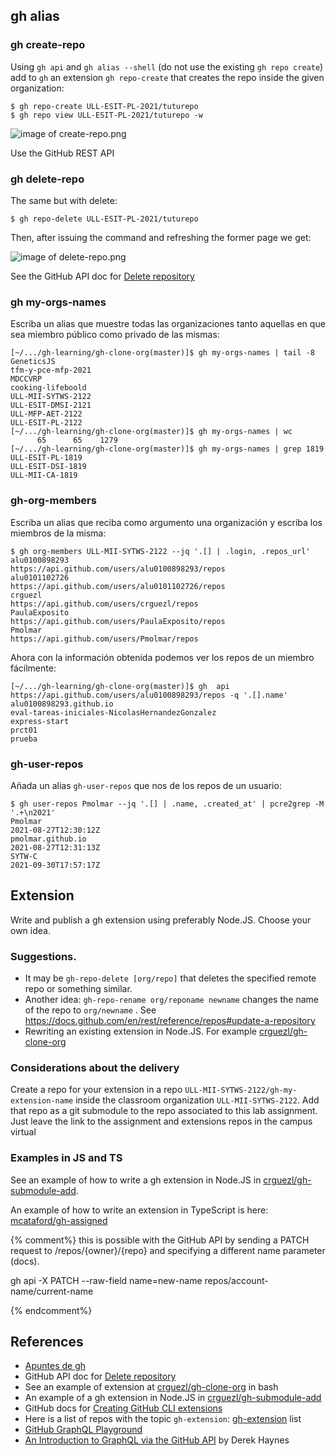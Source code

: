 ## gh alias 

### gh create-repo

Using `gh api` and `gh alias --shell` (do not use the existing `gh repo create`) add to `gh` 
an extension `gh repo-create` that creates the repo inside the given organization:

```
$ gh repo-create ULL-ESIT-PL-2021/tuturepo
$ gh repo view ULL-ESIT-PL-2021/tuturepo -w
```

![image of create-repo.png]({{site.baseurl}}/assets/images/create-repo.png)

Use the GitHub REST API

### gh delete-repo

The same but with delete:

```
$ gh repo-delete ULL-ESIT-PL-2021/tuturepo
```

Then, after issuing the command and refreshing the former page we get:

![image of delete-repo.png]({{site.baseurl}}/assets/images/delete-repo.png)

See the GitHub API doc for [Delete repository](https://docs.github.com/es/rest/reference/repos#delete-a-repository)

### gh my-orgs-names 

Escriba un alias que muestre todas las organizaciones tanto aquellas en que sea miembro público como privado de las mismas:

```
[~/.../gh-learning/gh-clone-org(master)]$ gh my-orgs-names | tail -8
GeneticsJS
tfm-y-pce-mfp-2021
MDCCVRP
cooking-lifeboold
ULL-MII-SYTWS-2122
ULL-ESIT-DMSI-2121
ULL-MFP-AET-2122
ULL-ESIT-PL-2122
[~/.../gh-learning/gh-clone-org(master)]$ gh my-orgs-names | wc
      65      65    1279
[~/.../gh-learning/gh-clone-org(master)]$ gh my-orgs-names | grep 1819
ULL-ESIT-PL-1819
ULL-ESIT-DSI-1819
ULL-MII-CA-1819
```

### gh-org-members

Escriba un alias que reciba como argumento una organización y escriba los miembros de la misma:

```
$ gh org-members ULL-MII-SYTWS-2122 --jq '.[] | .login, .repos_url'
alu0100898293
https://api.github.com/users/alu0100898293/repos
alu0101102726
https://api.github.com/users/alu0101102726/repos
crguezl
https://api.github.com/users/crguezl/repos
PaulaExposito
https://api.github.com/users/PaulaExposito/repos
Pmolmar
https://api.github.com/users/Pmolmar/repos
```

Ahora con la información obtenida podemos ver los repos de un miembro fácilmente:

```
[~/.../gh-learning/gh-clone-org(master)]$ gh  api https://api.github.com/users/alu0100898293/repos -q '.[].name'
alu0100898293.github.io
eval-tareas-iniciales-NicolasHernandezGonzalez
express-start
prct01
prueba
```

### gh-user-repos

Añada un alias `gh-user-repos` que nos de los repos de un usuario:

```
$ gh user-repos Pmolmar --jq '.[] | .name, .created_at' | pcre2grep -M '.+\n2021'
Pmolmar
2021-08-27T12:30:12Z
pmolmar.github.io
2021-08-27T12:31:13Z
SYTW-C
2021-09-30T17:57:17Z
```

## Extension

Write and publish a gh extension using preferably Node.JS. Choose your own idea.

### Suggestions. 

* It may be `gh-repo-delete [org/repo]` that deletes the specified remote repo or something similar. 
* Another idea: `gh-repo-rename org/reponame newname` changes the name of the repo to `org/newname` . See <https://docs.github.com/en/rest/reference/repos#update-a-repository>
* Rewriting an existing extension in Node.JS. For example [crguezl/gh-clone-org](https://github.com/crguezl/gh-clone-org)

### Considerations about the  delivery 

Create a repo for your extension in a repo `ULL-MII-SYTWS-2122/gh-my-extension-name`  inside the classroom organization `ULL-MII-SYTWS-2122`. Add that repo as a git submodule to the repo associated to this lab assignment. Just leave the link to the assignment and extensions repos in the campus virtual 

### Examples in JS and TS

See an example of how to write a gh extension in Node.JS in 
[crguezl/gh-submodule-add](https://github.com/crguezl/gh-submodule-add).

An example of how to write an extension in TypeScript is here:
[mcataford/gh-assigned](https://github.com/mcataford/gh-assigned)


{% comment%}
this is possible with the GitHub API by sending a PATCH request to /repos/{owner}/{repo} and specifying a different name parameter (docs).

gh api -X PATCH --raw-field name=new-name repos/account-name/current-name

{% endcomment%}

## References

* [Apuntes de gh]({{site.baseurl}}/tema1-introduccion/gh.html)
* GitHub API doc for [Delete repository](https://docs.github.com/es/rest/reference/repos#delete-a-repository)
* See an example of extension at [crguezl/gh-clone-org](https://github.com/crguezl/gh-clone-org) in bash
* An example of a gh extension in Node.JS in [crguezl/gh-submodule-add](https://github.com/crguezl/gh-submodule-add)
* GitHub docs for [Creating GitHub CLI extensions](https://docs.github.com/es/github-cli/github-cli/creating-github-cli-extensions)
* Here is a list of repos with the topic `gh-extension`: [gh-extension](https://github.com/topics/gh-extension) list
* [GitHub GraphQL Playground](https://docs.github.com/en/graphql/overview/explorer)
* [An Introduction to GraphQL via the GitHub API](https://www.cloudbees.com/blog/an-introduction-to-graphql-via-the-github-api)  by Derek Haynes



